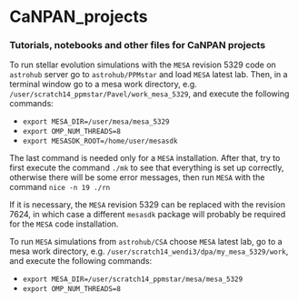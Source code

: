 # CaNPAN_projects

### Tutorials, notebooks and other files for CaNPAN projects

To run stellar evolution simulations with the ``MESA`` revision 5329 code on ``astrohub`` server go to ``astrohub/PPMstar`` and load ``MESA`` latest lab. Then, in a terminal window go to a mesa work directory, e.g. ``/user/scratch14_ppmstar/Pavel/work_mesa_5329``, and execute the following commands:

* ``export MESA_DIR=/user/mesa/mesa_5329``
* ``export OMP_NUM_THREADS=8``
* ``export MESASDK_ROOT=/home/user/mesasdk``

The last command is needed only for a ``MESA`` installation.
After that, try to first execute the command ``./mk`` to see that everything is set up correctly, otherwise there will be some error messages, then run ``MESA`` with the command ``nice -n 19 ./rn``

If it is necessary, the ``MESA`` revision 5329 can be replaced with the revision 7624, in which case a different ``mesasdk`` package will probably be required for the ``MESA`` code installation.

To run ``MESA`` simulations from ``astrohub/CSA`` choose ``MESA`` latest lab, go to a mesa work directory, e.g. ``/user/scratch14_wendi3/dpa/my_mesa_5329/work``, and execute the following commands:

* ``export MESA_DIR=/user/scratch14_ppmstar/mesa/mesa_5329``
* ``export OMP_NUM_THREADS=8``